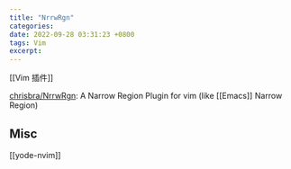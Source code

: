 ```yaml
---
title: "NrrwRgn"
categories: 
date: 2022-09-28 03:31:23 +0800
tags: Vim
excerpt: 
---
```



[[Vim 插件]]

[chrisbra/NrrwRgn](https://github.com/chrisbra/NrrwRgn): A Narrow Region Plugin for vim (like [[Emacs]] Narrow Region)







## Misc


[[yode-nvim]]



